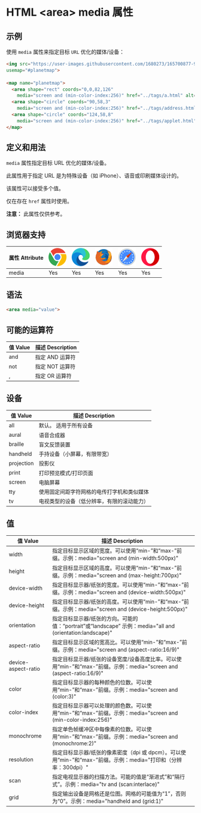 HTML \<area> media 属性
===

## 示例

使用 `media` 属性来指定目标 `URL` 优化的媒体/设备：

```html idoc:preview
<img src="https://user-images.githubusercontent.com/1680273/165700877-949e520a-c085-40ce-abd4-2996da31f33b.png" width="145" height="126" alt="Planets"
usemap="#planetmap">

<map name="planetmap">
  <area shape="rect" coords="0,0,82,126"
    media="screen and (min-color-index:256)" href="../tags/a.html" alt="Sun">
  <area shape="circle" coords="90,58,3"
    media="screen and (min-color-index:256)" href="../tags/address.html" alt="Mercury">
  <area shape="circle" coords="124,58,8"
    media="screen and (min-color-index:256)" href="../tags/applet.html" alt="Venus">
</map>
```

## 定义和用法

`media` 属性指定目标 URL 优化的媒体/设备。

此属性用于指定 URL 是为特殊设备（如 iPhone）、语音或印刷媒体设计的。

该属性可以接受多个值。

仅在存在 `href` 属性时使用。

**注意：** 此属性仅供参考。

## 浏览器支持

| 属性 Attribute | ![chrome][1] | ![edge][2] | ![firefox][3] | ![safari][4] | ![opera][5] |
| ---- | ---- | ---- | ---- | ---- | ---- |
| media     | Yes | Yes | Yes | Yes | Yes |
<!--rehype:style=width: 100%; display: inline-table;-->

## 语法

```html
<area media="value">
```

## 可能的运算符

| 值 Value | 描述 Description |
| ----- | ----- |
| and   | 指定 AND 运算符 |
| not   | 指定 NOT 运算符 |
| ,     | 指定 OR 运算符 |
<!--rehype:style=width: 100%; display: inline-table;-->

## 设备

| 值 Value | 描述 Description |
| ----- | ----- |
| all        | 默认。 适用于所有设备 |
| aural      | 语音合成器 |
| braille    | 盲文反馈装置 |
| handheld   | 手持设备（小屏幕，有限带宽） |
| projection | 投影仪 |
| print      | 打印预览模式/打印页面 |
| screen     | 电脑屏幕 |
| tty        | 使用固定间距字符网格的电传打字机和类似媒体 |
| tv         | 电视类型的设备（低分辨率，有限的滚动能力） |
<!--rehype:style=width: 100%; display: inline-table;-->

## 值

| 值 Value | 描述 Description |
| ----- | ----- |
| width               | 指定目标显示区域的宽度。可以使用“min-”和“max-”前缀。示例：media="screen and (min-width:500px)" |
| height              | 指定目标显示区域的高度。可以使用“min-”和“max-”前缀。示例：media="screen and (max-height:700px)" |
| device-width        | 指定目标显示器/纸张的宽度。可以使用“min-”和“max-”前缀。示例：media="screen and (device-width:500px)" |
| device-height       | 指定目标显示器/纸张的高度。可以使用“min-”和“max-”前缀。示例：media="screen and (device-height:500px)" |
| orientation         | 指定目标显示器/纸张的方向。可能的值：“portrait”或“landscape” 示例：media="all and (orientation:landscape)" |
| aspect-ratio        | 指定目标显示区域的宽高比。可以使用“min-”和“max-”前缀。示例：media="screen and (aspect-ratio:16/9)" |
| device-aspect-ratio | 指定目标显示器/纸张的设备宽度/设备高度比率。可以使用“min-”和“max-”前缀。示例：media="screen and (aspect-ratio:16/9)" |
| color               | 指定目标显示器的每种颜色的位数。可以使用“min-”和“max-”前缀。示例：media="screen and (color:3)" |
| color-index         | 指定目标显示器可以处理的颜色数。可以使用“min-”和“max-”前缀。示例：media="screen and (min-color-index:256)" |
| monochrome          | 指定单色帧缓冲区中每像素的位数。可以使用“min-”和“max-”前缀。示例：media="screen and (monochrome:2)" |
| resolution          | 指定目标显示器/纸张的像素密度（dpi 或 dpcm）。可以使用“min-”和“max-”前缀。示例：media="打印和（分辨率：300dpi）" |
| scan                | 指定电视显示器的扫描方法。可能的值是“渐进式”和“隔行式”。示例：media="tv and (scan:interlace)" |
| grid                | 指定输出设备是网格还是位图。网格的可能值为“1”，否则为“0”。示例：media="handheld and (grid:1)" |
<!--rehype:style=width: 100%; display: inline-table;-->

[1]: ../assets/chrome.svg
[2]: ../assets/edge.svg
[3]: ../assets/firefox.svg
[4]: ../assets/safari.svg
[5]: ../assets/opera.svg